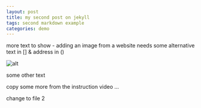 ```yaml
---
layout: post
title: my second post on jekyll
tags: second markdown example
categories: demo
---
```


more text to show - adding an image from a website needs some alternative text in [] & address in ()


![alt](https://www.pexels.com/photo/different-flowers-shaped-in-word-peace-3112898/)

some other text

copy some more from the instruction video ...

change to file 2 
